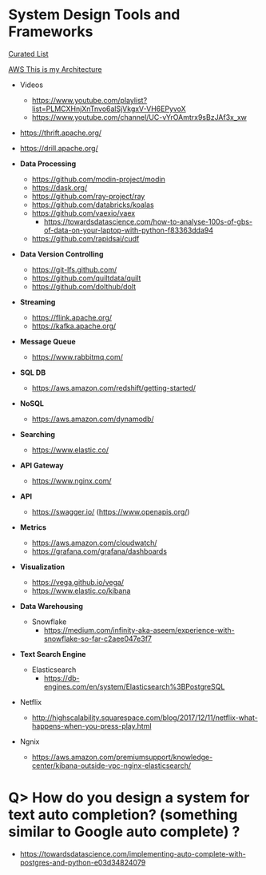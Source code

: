# System Design Tools and Frameworks
[Curated List](https://docs.google.com/spreadsheets/d/1OV0cMh2lmXMU9bK8qv1Kk0oWdc_Odmu2K5sOULS9hHQ/edit#gid=0)

[AWS This is my Architecture](https://aws.amazon.com/this-is-my-architecture/)
- Videos
  - https://www.youtube.com/playlist?list=PLMCXHnjXnTnvo6alSjVkgxV-VH6EPyvoX
  - https://www.youtube.com/channel/UC-vYrOAmtrx9sBzJAf3x_xw
  
- https://thrift.apache.org/
- https://drill.apache.org/

- **Data Processing**
  - https://github.com/modin-project/modin
  - https://dask.org/
  - https://github.com/ray-project/ray
  - https://github.com/databricks/koalas
  - https://github.com/vaexio/vaex
    - https://towardsdatascience.com/how-to-analyse-100s-of-gbs-of-data-on-your-laptop-with-python-f83363dda94
  - https://github.com/rapidsai/cudf
  
- **Data Version Controlling** 
  - https://git-lfs.github.com/
  - https://github.com/quiltdata/quilt
  - https://github.com/dolthub/dolt
  
- **Streaming**
  - https://flink.apache.org/  
  - https://kafka.apache.org/

- **Message Queue**
    - https://www.rabbitmq.com/
  
- **SQL DB**
  - https://aws.amazon.com/redshift/getting-started/
  
- **NoSQL**
  - https://aws.amazon.com/dynamodb/

- **Searching**
  - https://www.elastic.co/
  
- **API Gateway**
    - https://www.nginx.com/
  
- **API**
  - https://swagger.io/  (https://www.openapis.org/)

- **Metrics**
  - https://aws.amazon.com/cloudwatch/
  - https://grafana.com/grafana/dashboards
  
- **Visualization**
  - https://vega.github.io/vega/
  - https://www.elastic.co/kibana
 
- **Data Warehousing**
  - Snowflake  
    - https://medium.com/infinity-aka-aseem/experience-with-snowflake-so-far-c2aee047e3f7
  
- **Text Search Engine**
  - Elasticsearch
    - https://db-engines.com/en/system/Elasticsearch%3BPostgreSQL
- Netflix
  - http://highscalability.squarespace.com/blog/2017/12/11/netflix-what-happens-when-you-press-play.html
- Ngnix
  - https://aws.amazon.com/premiumsupport/knowledge-center/kibana-outside-vpc-nginx-elasticsearch/
  

# Q> How do you design a system for text auto completion? (something similar to Google auto complete) ?
  - https://towardsdatascience.com/implementing-auto-complete-with-postgres-and-python-e03d34824079